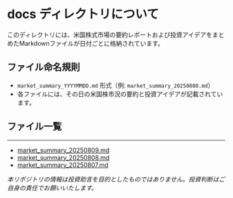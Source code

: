 # docs ディレクトリについて

このディレクトリには、米国株式市場の要約レポートおよび投資アイデアをまとめたMarkdownファイルが日付ごとに格納されています。

## ファイル命名規則

- `market_summary_YYYYMMDD.md` 形式（例: `market_summary_20250808.md`）
- 各ファイルには、その日の米国株市況の要約と投資アイデアが記載されています。

## ファイル一覧

---

- [market_summary_20250809.md](market_summary_20250809.md)
- [market_summary_20250808.md](market_summary_20250808.md)
- [market_summary_20250807.md](market_summary_20250807.md)

*本リポジトリの情報は投資助言を目的としたものではありません。投資判断はご自身の責任でお願いいたします。*
